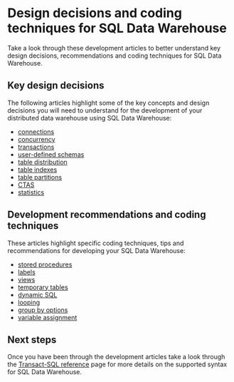 <properties
   pageTitle="Design decisions and coding techniques for SQL Data Warehouse development | Microsoft Azure"
   description="Development concepts, design decisions, recommendations and coding techniques for SQL Data Warehouse."
   services="sql-data-warehouse"
   documentationCenter="NA"
   authors="jrowlandjones"
   manager="barbkess"
   editor=""/>

<tags
   ms.service="sql-data-warehouse"
   ms.devlang="NA"
   ms.topic="article"
   ms.tgt_pltfrm="NA"
   ms.workload="data-services"
   ms.date="06/30/2016"
   ms.author="jrj;barbkess;sonyama"/>

# Design decisions and coding techniques for SQL Data Warehouse

Take a look through these development articles to better understand key design decisions, recommendations and coding techniques for SQL Data Warehouse.

## Key design decisions
The following articles highlight some of the key concepts and design decisions you will need to understand for the development of your distributed data warehouse using SQL Data Warehouse:

- [connections][]
- [concurrency][]
- [transactions][]
- [user-defined schemas][]
- [table distribution][]
- [table indexes][]
- [table partitions][]
- [CTAS][]
- [statistics][]

## Development recommendations and coding techniques
These articles highlight specific coding techniques, tips and recommendations for developing your SQL Data Warehouse:

- [stored procedures][]
- [labels][]
- [views][]
- [temporary tables][]
- [dynamic SQL][]
- [looping][]
- [group by options][]
- [variable assignment][]

## Next steps
Once you have been through the development articles take a look through the [Transact-SQL reference][] page for more details on the supported syntax for SQL Data Warehouse.

<!--Image references-->

<!--Article references-->
[concurrency]: ./sql-data-warehouse-develop-concurrency.md
[connections]: ./sql-data-warehouse-develop-connections.md
[CTAS]: ./sql-data-warehouse-develop-ctas.md
[dynamic SQL]: ./sql-data-warehouse-develop-dynamic-sql.md
[group by options]: ./sql-data-warehouse-develop-group-by-options.md
[labels]: ./sql-data-warehouse-develop-label.md
[looping]: ./sql-data-warehouse-develop-loops.md
[statistics]: ./sql-data-warehouse-tables-statistics.md
[stored procedures]: ./sql-data-warehouse-develop-stored-procedures.md
[table distribution]: ./sql-data-warehouse-tables-distribute.md
[table indexes]: ./sql-data-warehouse-tables-index.md
[table partitions]: ./sql-data-warehouse-tables-partition.md
[temporary tables]: ./sql-data-warehouse-tables-temporary.md
[transactions]: ./sql-data-warehouse-develop-transactions.md
[user-defined schemas]: ./sql-data-warehouse-develop-user-defined-schemas.md
[variable assignment]: ./sql-data-warehouse-develop-variable-assignment.md
[views]: ./sql-data-warehouse-develop-views.md
[Transact-SQL reference]: ./sql-data-warehouse-overview-reference.md

<!--MSDN references-->
[renaming objects]: https://msdn.microsoft.com/library/mt631611.aspx

<!--Other Web references-->

